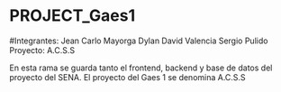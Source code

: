 # PROJECT_Gaes1
#Integrantes: 
Jean Carlo Mayorga
Dylan David Valencia
Sergio Pulido
Proyecto: A.C.S.S

En esta rama se guarda tanto el frontend, backend y base de datos del proyecto del SENA.
El proyecto del Gaes 1 se denomina A.C.S.S
